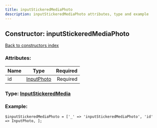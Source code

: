 ```yaml
---
title: inputStickeredMediaPhoto
description: inputStickeredMediaPhoto attributes, type and example
---
```

## Constructor: inputStickeredMediaPhoto  
[Back to constructors index](index.md)



### Attributes:

| Name     |    Type       | Required |
|----------|:-------------:|---------:|
|id|[InputPhoto](../types/InputPhoto.md) | Required|



### Type: [InputStickeredMedia](../types/InputStickeredMedia.md)


### Example:

```
$inputStickeredMediaPhoto = ['_' => 'inputStickeredMediaPhoto', 'id' => InputPhoto, ];
```  

